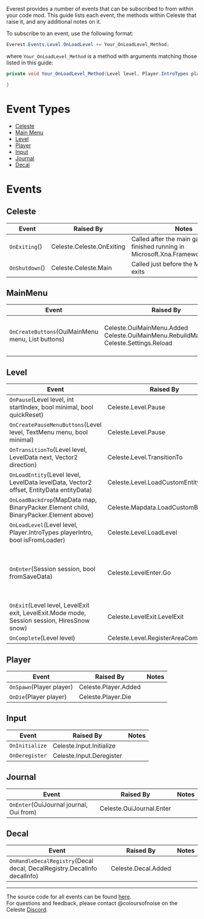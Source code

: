 Everest provides a number of events that can be subscribed to from within your code mod. 
This guide lists each event, the methods within Celeste that raise it, and any additional notes on it.

To subscribe to an event, use the following format:  
```c#
Everest.Events.Level.OnLoadLevel += Your_OnLoadLevel_Method;
```
where `Your_OnLoadLevel_Method` is a method with arguments matching those listed in this guide:  
```c#
private void Your_OnLoadLevel_Method(Level level, Player.IntroTypes playerIntro, bool isFromLoader){

}
```

# Event Types
- [Celeste](#Celeste)
- [Main Menu](#MainMenu)
- [Level](#Level)
- [Player](#Player)
- [Input](#Input)
- [Journal](#Journal)
- [Decal](#Decal)


# Events
## Celeste
Event | Raised By | Notes
--- | --- | ---
`OnExiting`() | Celeste.Celeste.OnExiting | Called after the main gameloop has finished running in Microsoft.Xna.Framework.Game.Run
`OnShutdown`() | Celeste.Celeste.Main | Called just before the Main method exits


## MainMenu
Event | Raised By | Notes
--- | --- | ---
`OnCreateButtons`(OuiMainMenu menu, List<MenuButton> buttons) | Celeste.OuiMainMenu.Added<br>Celeste.OuiMainMenu.RebuildMainAndTitle<br>Celeste.Settings.Reload | Used for adding new MenuButtons to the OuiMainMenu<br>Ex: [Everest.CoreModule](https://github.com/EverestAPI/Everest/blob/be193a4e29a8f9d94971a5997d5caad08c5494bd/Celeste.Mod.mm/Mod/Core/CoreModule.cs#L159)
 

## Level
Event | Raised By | Notes
--- | --- | ---
`OnPause`(Level level, int startIndex, bool minimal, bool quickReset) | Celeste.Level.Pause
`OnCreatePauseMenuButtons`(Level level, TextMenu menu, bool minimal) | Celeste.Level.Pause
`OnTransitionTo`(Level level, LevelData next, Vector2 direction) | Celeste.Level.TransitionTo
`OnLoadEntity`(Level level, LevelData levelData, Vector2 offset, EntityData entityData) | Celeste.Level.LoadCustomEntity
`OnLoadBackdrop`(MapData map, BinaryPacker.Element child, BinaryPacker.Element above) | Celeste.Mapdata.LoadCustomBackdrop
`OnLoadLevel`(Level level, Player.IntroTypes playerIntro, bool isFromLoader) | Celeste.Level.LoadLevel
`OnEnter`(Session session, bool fromSaveData) | Celeste.LevelEnter.Go | As of Everest 1436, is called on ctrl+f5
`OnExit`(Level level, LevelExit exit, LevelExit.Mode mode, Session session, HiresSnow snow) | Celeste.LevelExit.LevelExit
`OnComplete`(Level level) | Celeste.Level.RegisterAreaComplete


## Player
Event | Raised By | Notes
--- | --- | ---
`OnSpawn`(Player player) | Celeste.Player.Added
`OnDie`(Player player) | Celeste.Player.Die


## Input
Event | Raised By | Notes
--- | --- | ---
`OnInitialize` | Celeste.Input.Initialize
`OnDeregister` | Celeste.Input.Deregister


## Journal
Event | Raised By | Notes
--- | --- | ---
`OnEnter`(OuiJournal journal, Oui from) | Celeste.OuiJournal.Enter


## Decal
Event | Raised By | Notes
--- | --- | ---
`OnHandleDecalRegistry`(Decal decal, DecalRegistry.DecalInfo decalInfo) | Celeste.Decal.Added
   
---

The source code for all events can be found [here](https://github.com/EverestAPI/Everest/blob/master/Celeste.Mod.mm/Mod/Everest/Everest.Events.cs).    
For questions and feedback, please contact @coloursofnoise on the Celeste [Discord](https://discord.gg/6qjaePQ).